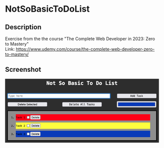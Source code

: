 # NotSoBasicToDoList

## Description
Exercise from the the course "The Complete Web Developer in 2023: Zero to Mastery"
<br>
Link: https://www.udemy.com/course/the-complete-web-developer-zero-to-mastery/

## Screenshot
![Screenshot](./screenshot.png)
